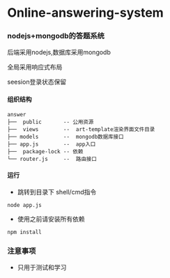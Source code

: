 # Online-answering-system

### nodejs+mongodb的答题系统

后端采用nodejs,数据库采用mongodb

全局采用响应式布局

seesion登录状态保留




#### 组织结构

```
answer
├──  public       -- 公用资源
├──  views        --  art-template渲染界面文件目录 
├── models        --  mongodb数据库接口
├── app.js        --  app入口
├──  package-lock -- 依赖
└── router.js     --  路由接口
```

#### 运行

- 跳转到目录下 shell/cmd指令

```shell
node app.js
```



- 使用之前请安装所有依赖

```shell
npm install
```







### 注意事项

- 只用于测试和学习









